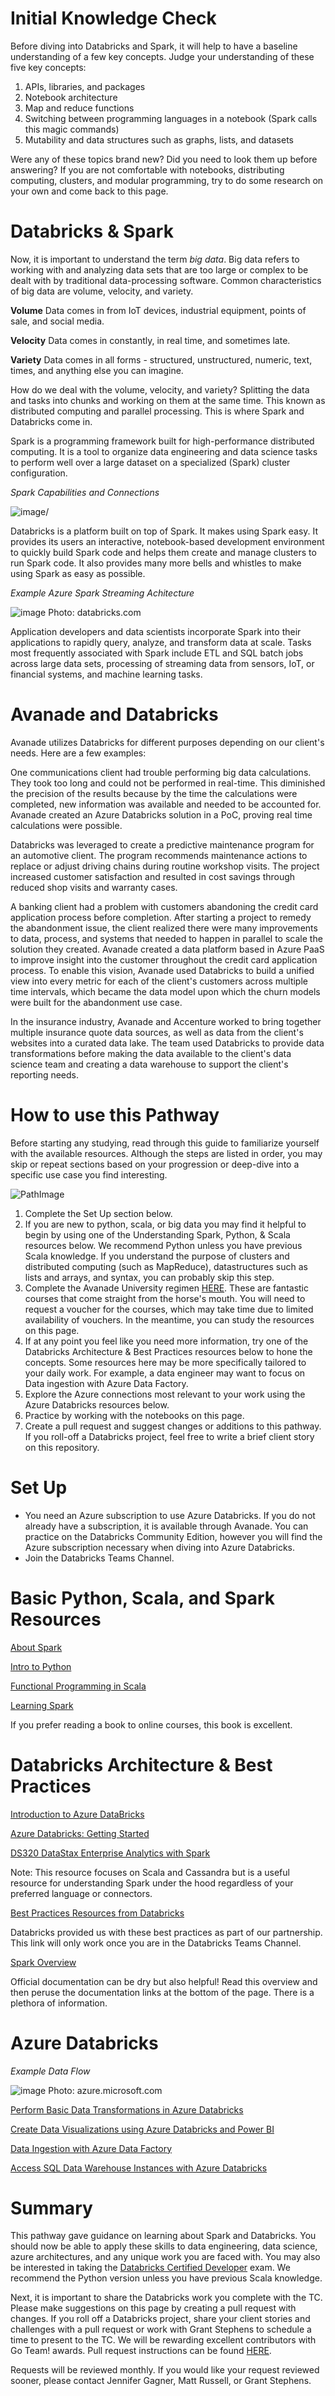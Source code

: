 # Initial Knowledge Check
Before diving into Databricks and Spark, it will help to have a baseline understanding of a few key concepts. Judge your understanding of these five key concepts:

1. APIs, libraries, and packages
2. Notebook architecture
3. Map and reduce functions
4. Switching between programming languages in a notebook (Spark calls this magic commands)
5. Mutability and data structures such as graphs, lists, and datasets

Were any of these topics brand new? Did you need to look them up before answering? If you are not comfortable with notebooks, distributing computing, clusters, and modular programming, try to do some research on your own and come back to this page.

# Databricks & Spark
Now, it is important to understand the term *big data*. Big data refers to working with and analyzing data sets that are too large or complex to be dealt with by traditional data-processing software. Common characteristics of big data are volume, velocity, and variety. 

**Volume** Data comes in from IoT devices, industrial equipment, points of sale, and social media.

**Velocity** Data comes in constantly, in real time, and sometimes late.

**Variety** Data comes in all forms - structured, unstructured, numeric, text, times, and anything else you can imagine.

How do we deal with the volume, velocity, and variety? Splitting the data and tasks into chunks and working on them at the same time. This known as distributed computing and parallel processing. This is where Spark and Databricks come in.

Spark is a programming framework built for high-performance distributed computing. It is a tool to organize data engineering and data science tasks to perform well over a large dataset on a specialized (Spark) cluster configuration.

*Spark Capabilities and Connections*

![image](https://user-images.githubusercontent.com/56167793/68433702-0c23f400-016c-11ea-9faa-2d071f870c84.png)/

Databricks is a platform built on top of Spark. It makes using Spark easy. It provides its users an interactive, notebook-based development environment to quickly build Spark code and helps them create and manage clusters to run Spark code. It also provides many more bells and whistles to make using Spark as easy as possible.

*Example Azure Spark Streaming Achitecture*

![image](https://user-images.githubusercontent.com/56167793/68433938-9c623900-016c-11ea-93c4-d7875570bd95.png)
Photo: databricks.com

Application developers and data scientists incorporate Spark into their applications to rapidly query, analyze, and transform data at scale. Tasks most frequently associated with Spark include ETL and SQL batch jobs across large data sets, processing of streaming data from sensors, IoT, or financial systems, and machine learning tasks.

# Avanade and Databricks

Avanade utilizes Databricks for different purposes depending on our client's needs. Here are a few examples:

One communications client had trouble performing big data calculations. They took too long and could not be performed in real-time. This diminished the precision of the results because by the time the calculations were completed, new information was available and needed to be accounted for. Avanade created an Azure Databricks solution in a PoC, proving real time calculations were possible.

Databricks was leveraged to create a predictive maintenance program for an automotive client. The program recommends maintenance actions to replace or adjust driving chains during routine workshop visits. The project increased customer satisfaction and resulted in cost savings through reduced shop visits and warranty cases.

A banking client had a problem with customers abandoning the credit card application process before completion. After starting a project to remedy the abandonment issue, the client realized there were many improvements to data, process, and systems that needed to happen in parallel to scale the solution they created. Avanade created a data platform based in Azure PaaS to improve insight into the customer throughout the credit card application process. To enable this vision, Avanade used Databricks to build a unified view into every metric for each of the client's customers across multiple time intervals, which became the data model upon which the churn models were built for the abandonment use case.

In the insurance industry, Avanade and Accenture worked to bring together multiple insurance quote data sources, as well as data from the client's websites into a curated data lake. The team used Databricks to provide data transformations before making the data available to the client's data science team and creating a data warehouse to support the client's reporting needs.

# How to use this Pathway 

Before starting any studying, read through this guide to familiarize yourself with the available resources. Although the steps are listed in order, you may skip or repeat sections based on your progression or deep-dive into a specific use case you find interesting.

![PathImage](https://user-images.githubusercontent.com/56167793/68046082-3ff8a880-fc98-11e9-857f-f2c0d255bf5e.png)

1.	Complete the Set Up section below.
2.	If you are new to python, scala, or big data you may find it helpful to begin by using one of the Understanding Spark, Python, & Scala resources below. We recommend Python unless you have previous Scala knowledge. 
 If you understand the purpose of clusters and distributed computing (such as MapReduce), datastructures such as lists and arrays, and syntax, you can probably skip this step. 
3.	Complete the Avanade University regimen [HERE](https://avanade.sharepoint.com/sites/HR/learn/tech/an/Pages/Databricks.aspx). These are fantastic courses that come straight from the horse's mouth.
You will need to request a voucher for the courses, which may take time due to limited availability of vouchers. In the meantime, you can study the resources on this page.
4.	If at any point you feel like you need more information, try one of the Databricks Architecture & Best Practices resources below to hone the concepts. 
 Some resources here may be more specifically tailored to your daily work. For example, a data engineer may want to focus on Data ingestion with Azure Data Factory.
5.	Explore the Azure connections most relevant to your work using the Azure Databricks resources below.
6.	Practice by working with the notebooks on this page.
7.	Create a pull request and suggest changes or additions to this pathway. If you roll-off a Databricks project, feel free to write a brief client story on this repository.

# Set Up

* You need an Azure subscription to use Azure Databricks. If you do not already have a subscription, it is available through Avanade. You can practice on the Databricks Community Edition, however you will find the Azure subscription necessary when diving into Azure Databricks.
* Join the Databricks Teams Channel.

# Basic Python, Scala, and Spark Resources

[About Spark](https://databricks.com/spark/about)

[Intro to Python](https://www.edx.org/course/6-00-1x-introduction-to-computer-science-and-programming-using-python-3) 

[Functional Programming in Scala](https://www.coursera.org/learn/progfun1)

[Learning Spark](http://shop.oreilly.com/product/0636920028512.do)
 
If you prefer reading a book to online courses, this book is excellent.

# Databricks Architecture & Best Practices

[Introduction to Azure DataBricks](https://docs.microsoft.com/en-us/learn/modules/intro-to-azure-databricks/)

[Azure Databricks: Getting Started](https://docs.azuredatabricks.net/getting-started/index.html)

[DS320 DataStax Enterprise Analytics with Spark](https://academy.datastax.com/resources/getting-started-apache-spark)

Note: This resource focuses on Scala and Cassandra but is a useful resource for understanding Spark under the hood regardless of your preferred language or connectors.

[Best Practices Resources from Databricks](https://avanade.sharepoint.com/:f:/s/DatabricksinAvanade/EqxR3t1Ey95HtDgY13vMg0wB_DixUb9DFZLZPLPXLYI-cQ?e=SSAISW)

Databricks provided us with these best practices as part of our partnership. This link will only work once you are in the Databricks Teams Channel.

[Spark Overview](http://spark.apache.org/docs/latest/)

Official documentation can be dry but also helpful! Read this overview and then peruse the documentation links at the bottom of the page. There is a plethora of information.

# Azure Databricks

*Example Data Flow*

![image](https://user-images.githubusercontent.com/56167793/68433889-83f21e80-016c-11ea-975b-adc0b09cfbf2.png)
Photo: azure.microsoft.com

[Perform Basic Data Transformations in Azure Databricks](https://docs.microsoft.com/en-us/learn/modules/perform-basic-data-transformation-in-azure-databricks/) 

[Create Data Visualizations using Azure Databricks and Power BI](https://docs.microsoft.com/en-us/learn/modules/create-data-visualizations-using-azure-databricks-and-power-bi/)

[Data Ingestion with Azure Data Factory](https://docs.microsoft.com/en-us/learn/modules/data-ingestion-with-azure-data-factory/)

[Access SQL Data Warehouse Instances with Azure Databricks](https://docs.microsoft.com/en-us/learn/modules/understand-the-sql-dw-connector-with-azure-databricks/)

# Summary
This pathway gave guidance on learning about Spark and Databricks. You should now be able to apply these skills to data engineering, data science, azure architectures, and any unique work you are faced with. You may also be interested in taking the [Databricks Certified Developer](https://academy.databricks.com/category/certifications) exam. We recommend the Python version unless you have previous Scala knowledge.

Next, it is important to share the Databricks work you complete with the TC. Please make suggestions on this page by creating a pull request with changes. If you roll off a Databricks project, share your client stories and challenges with a pull request or work with Grant Stephens to schedule a time to present to the TC. We will be rewarding excellent contributors with Go Team! awards. Pull request instructions can be found [HERE](https://help.github.com/en/github/collaborating-with-issues-and-pull-requests/creating-a-pull-request).

Requests will be reviewed monthly. If you would like your request reviewed sooner, please contact Jennifer Gagner, Matt Russell, or Grant Stephens.




